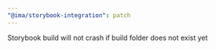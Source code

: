 ```yaml
---
"@ima/storybook-integration": patch
---
```


Storybook build will not crash if build folder does not exist yet
